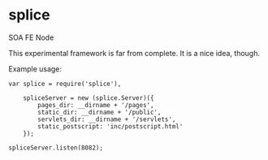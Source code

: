 splice
======

SOA FE Node

This experimental framework is far from complete. It is a nice idea, though.

Example usage:

    var splice = require('splice'),
    
        spliceServer = new (splice.Server)({
            pages_dir: __dirname + '/pages',
            static_dir: __dirname + '/public',
            servlets_dir: __dirname + '/servlets',
            static_postscript: 'inc/postscript.html'
        });
    
    spliceServer.listen(8082);
